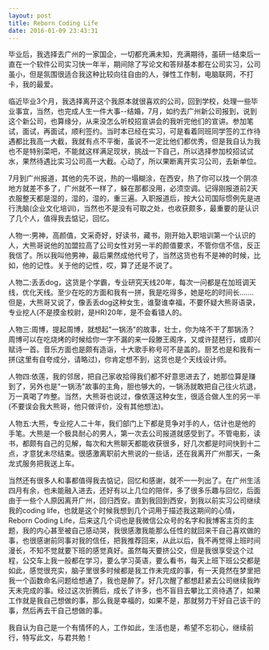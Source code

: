 ```yaml
---
layout: post
title: Reborn Coding Life
date: 2016-01-09 23:43:31
---
```


毕业后，我选择去广州的一家国企，一切都充满未知，充满期待，虽研一结束后一直在一个软件公司实习快一年半，期间除了写论文和答辩基本都在公司实习，公司虽小，但是氛围很适合我这种比较向往自由的人，弹性工作制，电脑联网，不打卡，我的最爱。

临近毕业3个月，我选择离开这个我原本就很喜欢的公司，回到学校，处理一些毕业事宜，当然，也完成人生一件大事--结婚，7月，如约去广州新公司报到，说到这个新公司，也算缘分，从来没怎么听校招宣讲会的我听完他们的宣讲。参加笔试，面试，再面试，顺利签约。当时本已经在实习，可是看着同班同学签的工作待遇都比我高一大截，我就有点不平衡，虽说不一定比他们都优秀，但是我自认为我也不是特别菜吧，不能就这样满足现状，挑战一下自己，所以选择参加校招试试水，果然待遇比实习公司高一大截。心动了，所以果断离开实习公司，去新单位。

7月到广州报道，其他的先不说，热的一塌糊涂，在西安，热了你可以找一个阴凉地方就差不多了，广州就不一样了，躲在那都没用，必须空调。记得刚报道前2天衣服整天都是湿的，湿的，湿的，重三遍。入职报道后，按大公司国际惯例先是进行洗脑(企业文化培训)，当然也不是没有可取之处，也收获颇多，最重要的是认识了几个人，值得我去惦记，回忆。

人物一:男神，高颜值，文采奇好，好读书，藏书，刚开始入职培训第一个认识的人，大熊哥说他的加盟拉高了公司女性对另一半的颜值要求，不管你信不信，反正我信了。所以我叫他男神，最后果然成他代号了，当然这货也有不是神的时候，比如，他的记性。关于他的记性，哎，算了还是不说了。

人物二:丢丢dog，这货是个学霸，专业研究天线20年，每次一问都是在加班调天线，优化天线。至少在吃的方面和我有一拼，我是吃得多，她是吃的时间长.......但是，大熊哥又说了，像丢丢dog这种女生，谁娶谁幸福，不要怀疑大熊哥语录，专业挖人(不是摸金校尉，是HR)20年，是不会看错人的。

人物三:周博，提起周博，就想起"一锅汤"的故事，壮士，你为啥不干了那锅汤？周博可以在吃烧烤的时候给你一字不漏的来一段滕王阁序，又或许琵琶行，或即兴赋诗一首。音乐方面也是颇有造诣，十大歌手称号可不是盖的。厨艺也是和我有一拼(这里有自夸成分，请略过)，你肯定想不到，这货也是个天线设计师。

人物四:依莲，我的邻居，把自己家收拾得我们都不好意思进去了，她那位算是赚到了，另外也是"一锅汤"故事的主角，胆也够大的，一锅汤就敢把自己往火坑退，万一真喝了咋整。当然，大熊哥也说过，像依莲这种女生，很适合做人生的另一半(不要误会我大熊哥，他只做评价，没有其他想法)。

人物五:大熊，专业挖人二十年，我们部门上下都是竞争对手的人，估计也是他的手笔。大熊是一个极具耐心的男人，第一次去公司报道就感受到了。不管电影，读书，都颇有自己的见解，每次和大熊聊天都能收获很多，好几次都是时间快到十二点，才意犹未尽结束。很感激离职前大熊说的一些话，还在我离开广州那天，一条龙式服务把我送上车。

当然还有很多人和事都值得我去惦记，回忆和感谢，就不一一列出了。在广州生活四月有余，也未能融入进去，还好有以上几位的陪伴，多了很多乐趣与回忆，后面由于一些个人原因离开广州，回归西安。直到我回到西安，到我以前实习公司继续我的coding life，也就是这个时候我想到几个词用于描述我这期间的心情，Reborn Coding Life，后来这几个词也是我微信公众号的名字和我博客主页的主题，我的内心甚至被自己感动哭，我很感激我能那么任性的就回来干自己喜欢做的事，也很感谢前同事对我的信任，把我推荐回来，从此以后，我不再觉得上班时间漫长，不知不觉就要下班的感觉真好。虽然每天要挤公交，但是我很享受这个过程，公交车上我一般都在学习，要么学习英语，要么看书，每天上班下班公交都是如此，感觉很充实，脑子里很多时候都是我工作未完成的事，有一天竟然在梦里把我一个函数命名问题给想通了，我也是醉了。好几次醒了都想赶紧去公司继续我昨天未完成的事。经过这次折腾后，成长了许多，也不盲目去攀比工资待遇了，如果工作就是我自己想做的事，那么我是幸福的，如果不是，那就努力干好自己该干的事，然后再去干自己想做的事。

我自认为自己是一个有情怀的人，工作如此，生活也是，希望不忘初心，继续前行，特写此文，与君共勉！